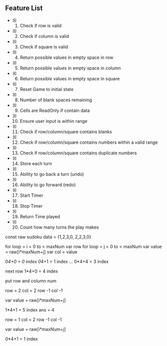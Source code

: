 ## Feature List
- [x] 1. Check if row is valid
- [x] 2. Check if column is valid
- [x] 3. Check if square is valid
- [x] 4. Return possible values in empty space in row
- [x] 5. Return possible values in empty space in column
- [x] 6. Return possible values in empty space in square
- [x] 7. Reset Game to initial state
- [x] 8. Number of blank spaces remaining
- [x] 9. Cells are ReadOnly if contain data
- [x] 10. Ensure user input is within range
- [x] 11. Check if row/column/square contains blanks
- [x] 12. Check if row/column/square contains numbers within a valid range
- [x] 13. Check if row/column/square contains duplicate numbers
- [x] 14. Store each turn
- [x] 15. Ability to go back a turn (undo)
- [x] 16. Ability to go forward (redo)
- [x] 17. Start Timer
- [x] 18. Stop Timer
- [x] 19. Return Time played
- [x] 20. Count how many turns the play makes

const raw sudoku data = 
{1,2,3,0,
2,2,3,0}

for loop = i = 0 to < maxNum
var row
for loop = j = 0 to < maxNum
var value = raw[i*maxNum+j]
var col = value

0*4+0 = 0 index
0*4+1 = 1 index
...
0*4+4 = 3 index

next row
1*4+0 = 4 index

put row and column num 

row = 2
col = 2
row -1
col -1

var value = raw[i*maxNum+j]

1*4+1 = 5 index
ans = 4

row = 1
col = 2
row -1
col -1

var value = raw[i*maxNum+j]

0*4+1 = 1 index

